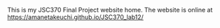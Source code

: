 This is my JSC370 Final Project website home. The website is online at https://amanetakeuchi.github.io/JSC370_lab12/ 
